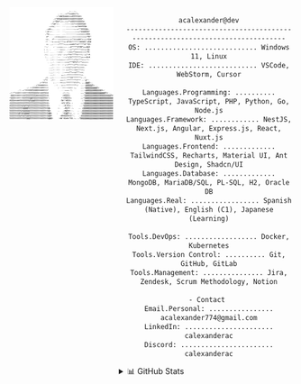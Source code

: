 <div align="center" style="display: flex; gap: 20px; justify-content: center; align-items: start;">
  <div>
    <picture>
      <source media="(prefers-color-scheme: dark)" srcset="img/black.png">
      <source media="(prefers-color-scheme: light)" srcset="img/white.png">
      <img alt="ASCII Art" src="img/white.png" width="400">
    </picture>
  </div>

  <div>

  ```
  acalexander@dev
  -------------------------------------------------------------------------------
  OS: ............................ Windows 11, Linux
  IDE: ........................... VSCode, WebStorm, Cursor
  
  Languages.Programming: .......... TypeScript, JavaScript, PHP, Python, Go, Node.js
  Languages.Framework: ............ NestJS, Next.js, Angular, Express.js, React, Nuxt.js
  Languages.Frontend: ............. TailwindCSS, Recharts, Material UI, Ant Design, Shadcn/UI
  Languages.Database: ............. MongoDB, MariaDB/SQL, PL-SQL, H2, Oracle DB
  Languages.Real: ................. Spanish (Native), English (C1), Japanese (Learning)
  
  Tools.DevOps: .................. Docker, Kubernetes
  Tools.Version Control: .......... Git, GitHub, GitLab
  Tools.Management: ............... Jira, Zendesk, Scrum Methodology, Notion
  
  - Contact 
  Email.Personal: ................ acalexander774@gmail.com
  LinkedIn: ...................... calexanderac
  Discord: ....................... calexanderac
  ```
  </div>
</div>

<div align="center">
  <details>
  <summary>📊 GitHub Stats</summary>
  
  ![GitHub Stats](https://github-readme-stats.vercel.app/api?username=acalexanderac&show_icons=true&theme=transparent)
  
  ![Top Langs](https://github-readme-stats.vercel.app/api/top-langs/?username=acalexanderac&layout=compact&theme=transparent)
  
  ![GitHub Streak](https://github-readme-streak-stats.herokuapp.com/?user=acalexanderac&theme=transparent)
  </details>
</div>
